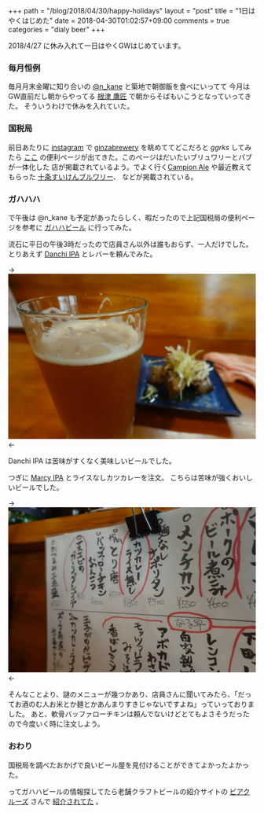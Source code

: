 +++
path = "/blog/2018/04/30/happy-holidays"
layout = "post"
title = "1日はやくはじめた"
date = 2018-04-30T01:02:57+09:00
comments = true
categories = "dialy beer"
+++

2018/4/27 に休み入れて一日はやくGWはじめています。

### 毎月恒例

毎月月末金曜に知り合いの [@n_kane](https://twitter.com/n_kane) と築地で朝御飯を食べにいってて
今月はGW直前だし朝からやってる [根津 鷹匠](https://tabelog.com/tokyo/A1311/A131106/13009812/) で朝からそばもいこうとなっていってきた。
そういうわけで休みを入れていた。

### 国税局

前日あたりに [instagram](https://instagram.com) で [ginzabrewery](https://www.instagram.com/ginzabrewery/) を眺めててどこだろと *ggrks* してみたら
[ここ](https://www.nta.go.jp/about/organization/tokyo/sake/beer/tokyo/tokyo.htm) の便利ページが出てきた。このページはだいたいブリュワリーとパブが一体化した
店が掲載されているよう。でよく行く[Campion Ale](http://www.campionale.com/jp/) や最近教えてもらった [十条すいけんブルワリー](http://plusplus.suiken.beer/)、
などが掲載されている。

### ガハハハ

で午後は @n_kane も予定があったらしく、暇だったので上記国税局の便利ページを参考に [ガハハビール](https://www.facebook.com/%E3%82%AC%E3%83%8F%E3%83%8F%E3%83%93%E3%83%BC%E3%83%AB-gahahabeer-1639230606096746/) に行ってみた。

流石に平日の午後3時だったので店員さん以外は誰もおらず、一人だけでした。
とりあえず [Danchi IPA](https://untappd.com/b/gahaha-beer-danchi-ipa/2502617) とレバーを頼んでみた。

-> ![](/images/photo/gahaha-danchi-ipa.webp) <-

Danchi IPA は苦味がすくなく美味しいビールでした。

つぎに [Marcy IPA](https://untappd.com/b/gahaha-beer-marcy-ipa-ipa/2517460) とライスなしカツカレーを注文。
こちらは苦味が強くおいしいビールでした。

-> ![](/images/photo/gahaha-marcy-ipa.webp) <-

そんなことより、謎のメニューが幾つかあり、店員さんに聞いてみたら、「だってお酒のむ人お米とか麺とかあんまりすきじゃないですよね」っていっておりました。
あと、軟骨バッファローチキンは頼んでないけどとてもよさそうだったので今度いく時に注文しよう。

### おわり
国税局を調べたおかげで良いビール屋を見付けることができてよかったよかった。

ってガハハビールの情報探してたら老舗クラフトビールの紹介サイトの [ビアクルーズ](http://beer-cruise.net/) さんで [紹介されてた](http://beer-cruise.net/beer/170922.html) 。
